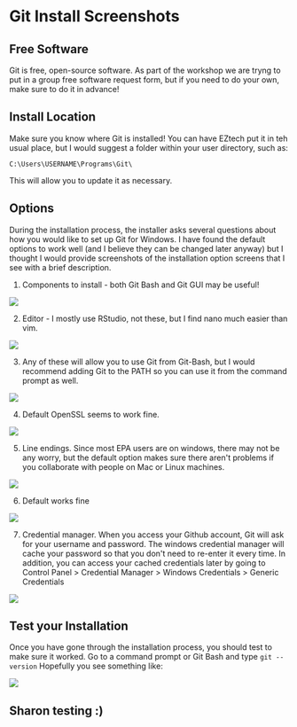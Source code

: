 # Git Install Screenshots

## Free Software

Git is free, open-source software. As part of the workshop we are tryng to put in a group free software request form, but if you need to do your own, make sure to do it in advance! 

## Install Location

Make sure you know where Git is installed! You can have EZtech put it in teh usual place, but I would suggest a folder within your user directory, such as:

    C:\Users\USERNAME\Programs\Git\

This will allow you to update it as necessary.

## Options

During the installation process, the installer asks several questions about how you would like to set up Git for Windows. I have found the default options to work well (and I believe they can be changed later anyway) but I thought I would provide screenshots of the installation option screens that I see with a brief description.

1.	Components to install - both Git Bash and Git GUI may be useful!

![](img/git_install/01_gitinstall_components.png)


2.	Editor - I mostly use RStudio, not these, but I find nano much easier than vim.

![](img/git_install/02_git_editor_default.png)


3.	Any of these will allow you to use Git from Git-Bash, but I would recommend adding Git to the PATH so you can use it from the command prompt as well.

![](img/git_install/03_git_cmd_path.png)


4.	Default OpenSSL seems to work fine.

![](img/git_install/04_git_https_backend.png)


5.	Line endings. Since most EPA users are on windows, there may not be any worry, but the default option makes sure there aren't problems if you collaborate with people on Mac or Linux machines.

![](img/git_install/05_git_line_endings.png)


6.	Default works fine

![](img/git_install/06_git_terminal.png)


7.	Credential manager. When you access your Github account, Git will ask for your username and password. The windows credential manager will cache your password so that you don't need to re-enter it every time. In addition, you can access your cached credentials later by going to Control Panel > Credential Manager > Windows Credentials > Generic Credentials

![](img/git_install/07_git_credential_mgr.png)


## Test your Installation

Once you have gone through the installation process, you should test to make sure it worked. Go to a command prompt or Git Bash and type `git --version`
Hopefully you see something like: 

![](img/git_install/08_git_test_install.png)

## Sharon testing :)











